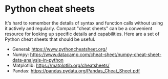 # Python cheat sheets

It's hard to remember the details of syntax and function calls without using it actively and regularly. Compact "cheat sheets" can be a convenient resource for looking up specific details and capabilities. Here are a set of Python cheat sheets that should be useful.

- General: https://www.pythoncheatsheet.org/
- Numpy: https://www.datacamp.com/cheat-sheet/numpy-cheat-sheet-data-analysis-in-python
- Matplotlib: https://matplotlib.org/cheatsheets/
- Pandas: https://pandas.pydata.org/Pandas_Cheat_Sheet.pdf
